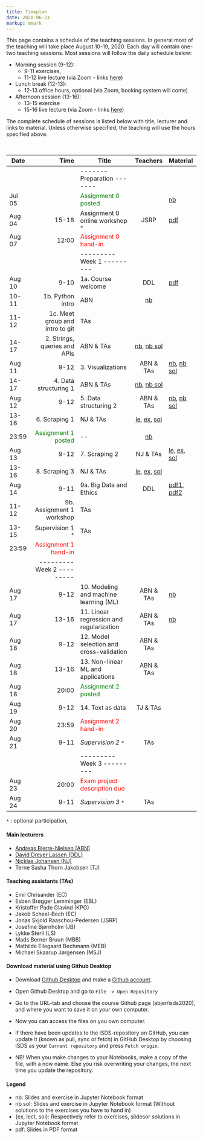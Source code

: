 ```yaml
---
title: Timeplan
date: 2020-06-23
markup: mmark
---
```


This page contains a schedule of the teaching sessions. In general most of the teaching will take place August 10-19, 2020. Each day will contain one-two teaching sessions. Most sessions will follow the daily schedule below:

- Morning session (9-12):
  - 9-11 exercises,
  - 11-12 live lecture (via Zoom - links [here](https://absalon.ku.dk/courses/44054/pages/teaching-links))
- Lunch break (12-13):
  - 12-13 office hours, optional (via Zoom, booking system will come)
- Afternoon session (13-16):
  - 13-15 exercise
  - 15-16 live lecture (via Zoom - links [here](https://absalon.ku.dk/courses/44054/pages/teaching-links))


The complete schedule of sessions is listed below with title, lecturer and links to material. Unless otherwise specified, the teaching will use the hours specified above.

<br />

Date  | Time  | Title | Teachers | Material
------|------:|-------|:--------:|:------
      |        | -------   Preparation  ------- | |
Jul 05|        |  <font color="green">Assignment 0 posted</font>   |  | [nb](https://github.com/abjer/isds2020/blob/master/assignments/assignment0/assignment_0.ipynb)
Aug 04| 15-18        |  Assignment 0 online workshop `*`  |  JSRP | [pdf](https://github.com/abjer/isds2020/blob/master/assignments/assignment0/assignment0_workshop_slides.pdf)|
Aug 07|  12:00 | <font color="red">Assignment 0 hand-in</font>  |  |  
      |       | ---------   Week 1  --------- | | |
Aug 10|  9-10 | 1a. Course welcome | DDL |  [pdf](https://github.com/abjer/isds2020/blob/master/teaching_material/session_1/lecture_1a.pdf)
 | 10-11 | 1b. Python intro  | ABN |  [nb](https://github.com/abjer/isds2020/blob/master/teaching_material/session_1/lecture_1b.ipynb)
 | 11-12 | 1c. Meet group and intro to git  | TAs |  
 | 14-17 | 2. Strings, queries and APIs | ABN & TAs| [nb](https://github.com/abjer/isds2020/blob/master/teaching_material/session_2/module_2.ipynb), [nb sol](https://github.com/abjer/isds2020/blob/master/teaching_material/session_2/module_2_solution.ipynb)
Aug 11|  9-12 | 3. Visualizations | ABN & TAs| [nb](https://github.com/abjer/isds2020/blob/master/teaching_material/session_3/module_3.ipynb), [nb sol](https://github.com/abjer/isds2020/blob/master/teaching_material/session_3/module_3_solution.ipynb)
 | 14-17 | 4. Data structuring 1 | ABN & TAs| [nb](https://github.com/abjer/isds2020/blob/master/teaching_material/session_4/module_4.ipynb), [nb sol](https://github.com/abjer/isds2020/blob/master/teaching_material/session_4/module_4_solution.ipynb)
Aug 12|  9-12 | 5. Data structuring 2 | ABN & TAs| [nb](https://github.com/abjer/isds2020/blob/master/teaching_material/session_5/module_5.ipynb), [nb sol](https://github.com/abjer/isds2020/blob/master/teaching_material/session_5/module_5_solution.ipynb)
 | 13-16 | 6. Scraping 1 | NJ & TAs| [le](https://github.com/abjer/isds2020/blob/master/teaching_material/session_6/lecture_6.ipynb), [ex](https://github.com/abjer/isds2020/blob/master/teaching_material/session_6/exercise_6.ipynb), [sol](https://github.com/abjer/isds2020/blob/master/teaching_material/session_6/exercise_6_solution.ipynb)
 | 23:59 |  <font color="green">Assignment 1 posted</font>   |--  | [nb](https://github.com/abjer/isds2020/blob/master/assignments/assignment1/assignment_1.ipynb)
Aug 13| 9-12| 7. Scraping 2 | NJ & TAs| [le](https://github.com/abjer/isds2020/blob/master/teaching_material/session_7/lecture_7.ipynb), [ex](https://github.com/abjer/isds2020/blob/master/teaching_material/session_7/exercise_7.ipynb), [sol](https://github.com/abjer/isds2020/blob/master/teaching_material/session_7/exercise_7_solution.ipynb)
 |13-16| 8. Scraping 3 | NJ & TAs| [le](https://github.com/abjer/isds2020/blob/master/teaching_material/session_8/lecture_8.ipynb), [ex](https://github.com/abjer/isds2020/blob/master/teaching_material/session_8/exercise_8.ipynb), [sol](https://github.com/abjer/isds2020/blob/master/teaching_material/session_8/exercise_8_solution.ipynb)
Aug 14 | 9-11 | 9a. Big Data and Ethics | DDL | [pdf1](https://github.com/abjer/isds2020/blob/master/teaching_material/session_9/lecture_Aug14_part1.pdf), [pdf2](https://github.com/abjer/isds2020/blob/master/teaching_material/session_9/lecture_Aug14_part2.pdf)
 | 11-12  | 9b. Assignment 1 workshop | TAs |
 | 13-15 | Supervision 1 `*` | TAs |
 | 23:59 |  <font color="red">Assignment 1 hand-in</font>   |  |  
 |       | ---------   Week 2  --------- | |
Aug 17|  9-12 | 10. Modeling and machine learning (ML)| ABN & TAs|  [nb](https://github.com/abjer/isds2020/blob/master/teaching_material/session_10/module_10.ipynb)
Aug 17| 13-16 | 11. Linear regression and regularization | ABN & TAs|  [nb](https://github.com/abjer/isds2020/blob/master/teaching_material/session_11/module_11.ipynb)
Aug 18|  9-12 | 12. Model selection and cross-validation | ABN & TAs|  
Aug 18| 13-16 | 13. Non-linear ML and applications | ABN & TAs|
Aug 18| 20:00 | <font color="green">Assignment 2 posted</font>  |  |  
Aug 19|  9-12 | 14. Text as data  | TJ & TAs|
Aug 20| 23:59 | <font color="red">Assignment 2 hand-in</font>  |  |  
Aug 21| 9-11 |  *Supervision 2* `*` | TAs |
      |       | ---------   Week 3  ---------   | |
Aug 23| 20:00 | <font color="red">Exam project description due</font>  |  |  
Aug 24| 9-11 |  *Supervision 3* `*` | TAs |

`*` : optional participation,


#### Main lecturers
- [Andreas Bjerre-Nielsen (ABN)](https://abjer.github.io)
- [David Dreyer Lassen (DDL)](https://daviddlassen.github.io/)
- [Nicklas Johansen (NJ)](https://nicklasjohansen.github.io/)
- Terne Sasha Thorn Jakobsen (TJ)

#### Teaching assistants (TAs)
- Emil Chrisander (EC)
- Esben Brøgger Lemminger (EBL)
- Kristoffer Pade Glavind (KPG)
- Jakob Scheel-Bech (EC)
- Jonas Skjold Raaschou-Pedersen (JSRP)
- Josefine Bjørnholm (JB)
- Lykke Sterll (LS)
- Mads Berner Bruun (MBB)
- Mathilde Ellegaard Bechmann (MEB)
- Michael Skaarup Jørgensen (MSJ)


#### Download material using Github Desktop
- Download [Github Desktop](https://desktop.github.com/) and make a [Github account](https://github.com/).

- Open Github Desktop and go to `File -> Open Repository`

- Go to the URL-tab and choose the course Github page (abjer/isds2020), and where you want to save it on your own computer.

- Now you can access the files on you own computer.

- If there have been updates to the ISDS-repository on GitHub, you can update it (known as pull, sync or fetch) in GitHub Desktop by choosing ISDS as your `Current repository` and press `Fetch origin`.

- NB! When you make changes to your Notebooks, make a copy of the file, with a now name. Else you risk overwriting your changes, the next time you update the repository.

#### Legend
- nb: Slides and exercise in Jupyter Notebook format
- nb sol: Slides and exercise in Jupyter Notebook format (Without solutions to the exercises you have to hand in)
- {ex, lect, sol}: Respectively refer to exercises, slidesor solutions in Jupyter Notebook format
- pdf: Slides in PDF format
